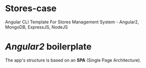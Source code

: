 # Stores-case
Angular CLI Template For Stores Management System - Angular2, MongoDB, ExpressJS, NodeJS

# *Angular2* boilerplate
The app's structure is based on an **SPA** (Single Page Architecture).
